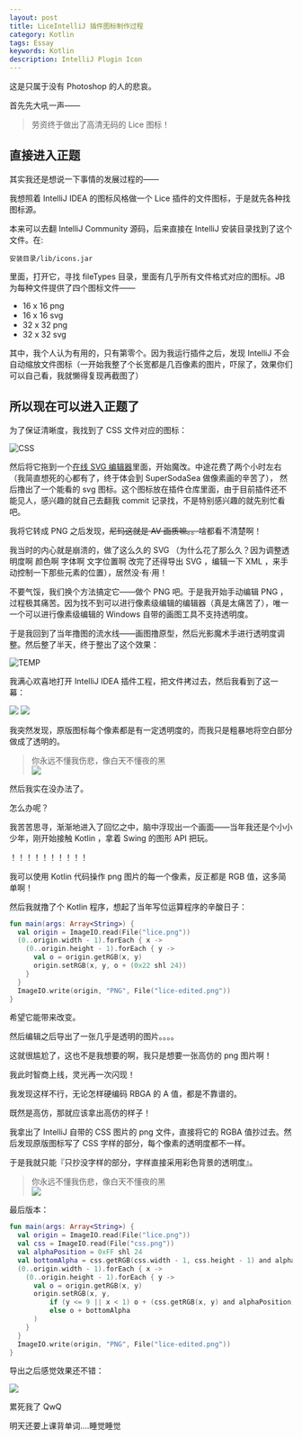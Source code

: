 ```yaml
---
layout: post
title: LiceIntelliJ 插件图标制作过程
category: Kotlin
tags: Essay
keywords: Kotlin
description: IntelliJ Plugin Icon
---
```



这是只属于没有 Photoshop 的人的悲哀。

首先先大吼一声——

> 劳资终于做出了高清无码的 Lice 图标！

## 直接进入正题

其实我还是想说一下事情的发展过程的——

我想照着 IntelliJ IDEA 的图标风格做一个 Lice 插件的文件图标，于是就先各种找图标源。

本来可以去翻 IntelliJ Community 源码，后来直接在 IntelliJ 安装目录找到了这个文件。在:

```
安装目录/lib/icons.jar
```

里面，打开它，寻找 fileTypes 目录，里面有几乎所有文件格式对应的图标。JB 为每种文件提供了四个图标文件——

+ 16 x 16 png
+ 16 x 16 svg
+ 32 x 32 png
+ 32 x 32 svg

其中，我个人认为有用的，只有第零个。因为我运行插件之后，发现 IntelliJ 不会自动缩放文件图标（一开始我整了个长宽都是几百像素的图片，吓尿了，效果你们可以自己看，我就懒得复现再截图了）

## 所以现在可以进入正题了

为了保证清晰度，我找到了 CSS 文件对应的图标：

![CSS](https://coding.net/u/ice1000/p/Images/git/raw/master/blog-img/5/css.png)

然后将它拖到一个[在线 SVG 编辑器](http://editor.method.ac)里面，开始魔改。中途花费了两个小时左右（我简直想死的心都有了，终于体会到 SuperSodaSea 做像素画的辛苦了），
然后撸出了一个能看的 svg 图标。这个图标放在插件仓库里面，由于目前插件还不能见人，感兴趣的就自己去翻我 commit 记录找，不是特别感兴趣的就先别忙看吧。

我将它转成 PNG 之后发现，~~尼玛这就是 AV 画质嘛。。~~啥都看不清楚啊！

我当时的内心就是崩溃的，做了这么久的 SVG （为什么花了那么久？因为调整透明度啊 颜色啊 字体啊 文字位置啊 改完了还得导出 SVG ，编辑一下 XML ，来手动控制一下那些元素的位置），居然没·有·用！

不要气馁，我们换个方法搞定它——做个 PNG 吧。于是我开始手动编辑 PNG ，过程极其痛苦。因为找不到可以进行像素级编辑的编辑器（真是太痛苦了），唯一一个可以进行像素级编辑的 Windows 自带的画图工具不支持透明度。

于是我回到了当年撸图的流水线——画图撸原型，然后光影魔术手进行透明度调整。然后整了半天，终于整出了这个效果：

![TEMP](https://coding.net/u/ice1000/p/Images/git/raw/master/blog-img/5/lice.png)

我满心欢喜地打开 IntelliJ IDEA 插件工程，把文件拷过去，然后我看到了这一幕：

![](https://coding.net/u/ice1000/p/Images/git/raw/master/blog-img/5/0.png)
![](https://coding.net/u/ice1000/p/Images/git/raw/master/blog-img/5/1.png)

我突然发现，原版图标每个像素都是有一定透明度的，而我只是粗暴地将空白部分做成了透明的。

> 你永远不懂我伤悲，像白天不懂夜的黑 <br/> ![](https://coding.net/u/ice1000/p/Images/git/raw/master/blog-img/5/3.png)

然后我实在没办法了。

怎么办呢？

我苦苦思寻，渐渐地进入了回忆之中，脑中浮现出一个画面——当年我还是个小小少年，刚开始接触 Kotlin ，拿着 Swing 的图形 API 把玩。

！！！！！！！！！！

我可以使用 Kotlin 代码操作 png 图片的每一个像素，反正都是 RGB 值，这多简单啊！

然后我就撸了个 Kotlin 程序，想起了当年写位运算程序的辛酸日子：

```kotlin
fun main(args: Array<String>) {
  val origin = ImageIO.read(File("lice.png"))
  (0..origin.width - 1).forEach { x ->
    (0..origin.height - 1).forEach { y ->
      val o = origin.getRGB(x, y)
      origin.setRGB(x, y, o + (0x22 shl 24))
    }
  }
  ImageIO.write(origin, "PNG", File("lice-edited.png"))
}
```

希望它能带来改变。

然后编辑之后导出了一张几乎是透明的图片。。。。

这就很尴尬了，这也不是我想要的啊，我只是想要一张高仿的 png 图片啊！

我此时智商上线，灵光再一次闪现！

我发现这样不行，无论怎样硬编码 RBGA 的 A 值，都是不靠谱的。

既然是高仿，那就应该拿出高仿的样子！

我拿出了 IntelliJ 自带的 CSS 图片的 png 文件，直接将它的 RGBA 值抄过去。然后发现原版图标写了 CSS 字样的部分，每个像素的透明度都不一样。

于是我就只能『只抄没字样的部分，字样直接采用彩色背景的透明度』。

> 你永远不懂我伤悲，像白天不懂夜的黑 <br/> ![](https://coding.net/u/ice1000/p/Images/git/raw/master/blog-img/5/2.png)

最后版本：

```kotlin
fun main(args: Array<String>) {
  val origin = ImageIO.read(File("lice.png"))
  val css = ImageIO.read(File("css.png"))
  val alphaPosition = 0xFF shl 24
  val bottomAlpha = css.getRGB(css.width - 1, css.height - 1) and alphaPosition
  (0..origin.width - 1).forEach { x ->
    (0..origin.height - 1).forEach { y ->
      val o = origin.getRGB(x, y)
      origin.setRGB(x, y,
          if (y <= 9 || x < 1) o + (css.getRGB(x, y) and alphaPosition)
          else o + bottomAlpha
      )
    }
  }
  ImageIO.write(origin, "PNG", File("lice-edited.png"))
}
```

导出之后感觉效果还不错：

![](https://coding.net/u/ice1000/p/Images/git/raw/master/blog-img/5/4.png)

累死我了 QwQ

明天还要上课背单词....睡觉睡觉
